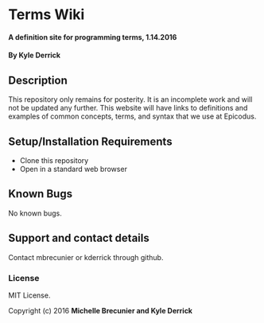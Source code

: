 # Terms Wiki

#### A definition site for programming terms, 1.14.2016

#### By Kyle Derrick

## Description
This repository only remains for posterity. It is an incomplete work and will not be updated any further.
This website will have links to definitions and examples of common concepts, terms, and syntax that we use at Epicodus.

## Setup/Installation Requirements

* Clone this repository
* Open in a standard web browser

## Known Bugs

No known bugs.

## Support and contact details

Contact mbrecunier or kderrick through github.


### License
MIT License.

Copyright (c) 2016 **Michelle Brecunier and Kyle Derrick**
